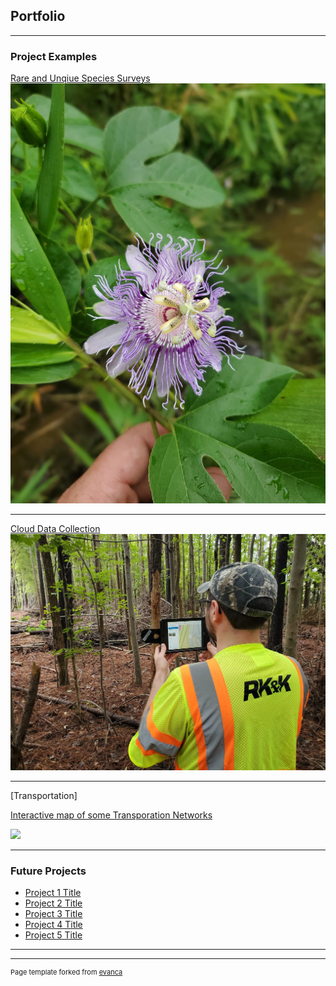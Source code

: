 ## Portfolio

---

### Project Examples 

[Rare and Unqiue Species Surveys](/pdf/FinalPaper_species_V2.pdf)
<img src="images/20200910_133559.jpg?raw=true"/>

---
[Cloud Data Collection](/pdf/sample_presentation.pdf)
<img src="images/20201013_091949.jpg?raw=true"/>

---
[Transportation]

<a href="https://uok.maps.arcgis.com/apps/presentation/index.html?webmap=b9340445926e414f836230e7432afa89">Interactive map of some Transporation Networks</a> 

<img src="images/roads.JPD?raw=true"/>


---

### Future Projects 

- [Project 1 Title](http://example.com/)
- [Project 2 Title](http://example.com/)
- [Project 3 Title](http://example.com/)
- [Project 4 Title](http://example.com/)
- [Project 5 Title](http://example.com/)

---




---
<p style="font-size:11px">Page template forked from <a href="https://github.com/evanca/quick-portfolio">evanca</a></p>
<!-- Remove above link if you don't want to attibute -->
